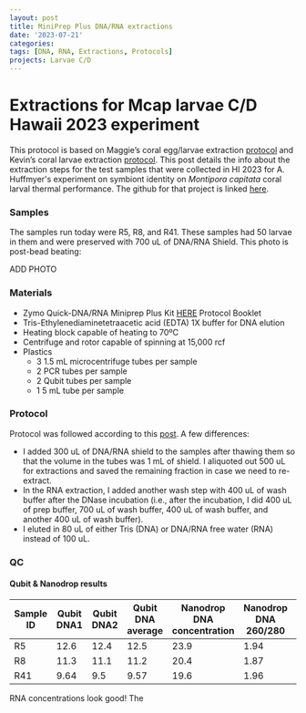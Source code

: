 ```yaml
---
layout: post
title: MiniPrep Plus DNA/RNA extractions
date: '2023-07-21'
categories:
tags: [DNA, RNA, Extractions, Protocols]
projects: Larvae C/D 
---
```


# Extractions for Mcap larvae C/D Hawaii 2023 experiment 

This protocol is based on Maggie’s coral egg/larvae extraction [protocol](https://meschedl.github.io/MESPutnam_Open_Lab_Notebook/Larvae-Ex-Protocol/) and Kevin’s coral larvae extraction [protocol](https://kevinhwong1.github.io/KevinHWong_Notebook/DNA-RNA-Extractions-on-P.-astreoides-larvae-BEAD-BEATING/). This post details the info about the extraction steps for the test samples that were collected in HI 2023 for A. Huffmyer's experiment on symbiont identity on *Montipora capitata* coral larval thermal performance. The github for that project is linked [here](https://github.com/AHuffmyer/larval_symbiont_TPC). 

### Samples 

The samples run today were R5, R8, and R41. These samples had 50 larvae in them and were preserved with 700 uL of DNA/RNA Shield. This photo is post-bead beating: 

ADD PHOTO

### Materials 

- Zymo Quick-DNA/RNA Miniprep Plus Kit [HERE](https://files.zymoresearch.com/protocols/_d7003t_d7003_quick-dna-rna_miniprep_plus_kit.pdf) Protocol Booklet
- Tris-Ethylenediaminetetraacetic acid (EDTA) 1X buffer for DNA elution
- Heating block capable of heating to 70ºC
- Centrifuge and rotor capable of spinning at 15,000 rcf
- Plastics 
	- 3 1.5 mL microcentrifuge tubes per sample
	- 2 PCR tubes per sample
	- 2 Qubit tubes per sample 
	- 1 5 mL tube per sample 

### Protocol

Protocol was followed according to this [post](https://github.com/JillAshey/JillAshey_Putnam_Lab_Notebook/blob/master/_posts/2023-07-21-MiniprepPlus-DNA%3ARNA-extractions-McapLarvae.md). A few differences: 

- I added 300 uL of DNA/RNA shield to the samples after thawing them so that the volume in the tubes was 1 mL of shield. I aliquoted out 500 uL for extractions and saved the remaining fraction in case we need to re-extract. 
- In the RNA extraction, I added another wash step with 400 uL of wash buffer after the DNase incubation (i.e., after the incubation, I did 400 uL of prep buffer, 700 uL of wash buffer, 400 uL of wash buffer, and another 400 uL of wash buffer).
- I eluted in 80 uL of either Tris (DNA) or DNA/RNA free water (RNA) instead of 100 uL. 

### QC 

#### Qubit & Nanodrop results 

| Sample ID | Qubit DNA1 | Qubit DNA2 | Qubit DNA average | Nanodrop DNA concentration | Nanodrop DNA 260/280 | Nanodrop DNA 260/230 | Qubit RNA1 | Qubit RNA2 | Qubit RNA average | Nanodrop RNA concentration | Nanodrop RNA 260/280 | Nanodrop RNA 260/230 |
| --------- | ---------- | ---------- | ----------------- | -------------------------- | -------------------- | -------------------- | ---------- | ---------- | ----------------- | -------------------------- | -------------------- | -------------------- |
| R5        | 12.6       | 12.4       | 12.5              | 23.9                       | 1.94                 | 2.84                 | 19.4       | 19         | 19.2              | 9                          | 1.91                 | 1.19                 |
| R8        | 11.3       | 11.1       | 11.2              | 20.4                       | 1.87                 | 3.19                 | 21.4       | 21.2       | 21.3              | 9.8                        | 1.95                 | 0.66                 |
| R41       | 9.64       | 9.5        | 9.57              | 19.6                       | 1.96                 | 3.33                 | 17.8       | 17.2       | 17.5              | 8.6                        | 1.99                 | 1.04                 |

RNA concentrations look good! The  
